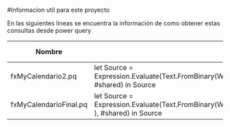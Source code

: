 #Informacion util para este proyecto

En las siguientes lineas se encuentra la información de como obtener estas consultas desde power query

| Nombre | Consulta | Util Extra |
|---|---|---|
|fxMyCalendario2.pq|let Source = Expression.Evaluate(Text.FromBinary(Web.Contents("https://raw.githubusercontent.com/MacGyLiteyca/MundoQuery/main/Movi/fxMyCalendario2.pq")), #shared) in Source| Algo mas|
|fxMyCalendarioFinal.pq|let Source = Expression.Evaluate(Text.FromBinary(Web.Contents("https://raw.githubusercontent.com/MacGyLiteyca/MundoQuery/main/Movi/fxMyCalendarioFinal.pq") ), #shared) in Source||
